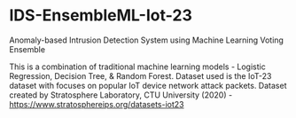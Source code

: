 # IDS-EnsembleML-Iot-23
Anomaly-based Intrusion Detection System using Machine Learning Voting Ensemble 

This is a combination of traditional machine learning models - Logistic Regression, Decision Tree, & Random Forest.
Dataset used is the IoT-23 dataset with focuses on popular IoT device network attack packets.
Dataset created by Stratosphere Laboratory, CTU University (2020) - https://www.stratosphereips.org/datasets-iot23


